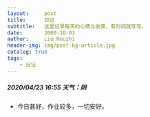 ```yaml
---                                                          
layout:     post
title:      日记
subtitle:   这里记录每天的心情与收获，有时间就写写。
date:       2000-10-03
author:     Liu Houzhi
header-img: img/post-bg-article.jpg
catalog: true
tags:
    - 日记
---
```


##### 2020/04/23 16:55 天气：阴
- 今日甚好，作业较多，一切安好。

